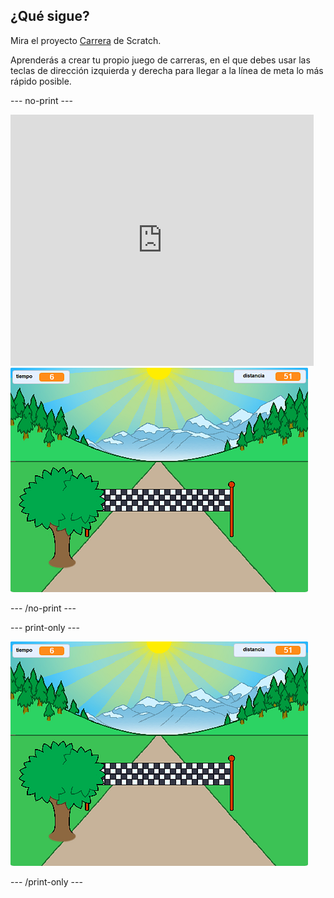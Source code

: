 ## ¿Qué sigue?

Mira el proyecto [Carrera](https://projects.raspberrypi.org/en/projects/sprint) de Scratch.

Aprenderás a crear tu propio juego de carreras, en el que debes usar las teclas de dirección izquierda y derecha para llegar a la línea de meta lo más rápido posible.

--- no-print ---

<div class="scratch-preview">
  <iframe allowtransparency="true" width="485" height="402" src="https://scratch.mit.edu/projects/embed/298930696/?autostart=false" frameborder="0" scrolling="no"></iframe>
  <img src="images/sprint-final.png">
</div>

--- /no-print ---

--- print-only ---

![proyecto completo](images/sprint-final.png)

--- /print-only ---